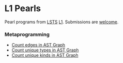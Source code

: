 # L1 Pearls
Pearl programs from [LSTS](https://github.com/andrew-johnson-4/LSTS) [L1](https://andrew-johnson-4.github.io/lsts-tutorial/). Submissions are [welcome](https://github.com/andrew-johnson-4/L1Pearls/blob/main/CONTRIBUTING.md).

### Metaprogramming

- [Count edges in AST Graph](https://github.com/andrew-johnson-4/L1Pearls/blob/main/ast_graph_edge_count.tlc)
- [Count unique types in AST Graph](https://github.com/andrew-johnson-4/L1Pearls/blob/main/unique_types.tlc)
- [Count unique kinds in AST Graph](https://github.com/andrew-johnson-4/L1Pearls/blob/main/unique_kinds.tlc)
